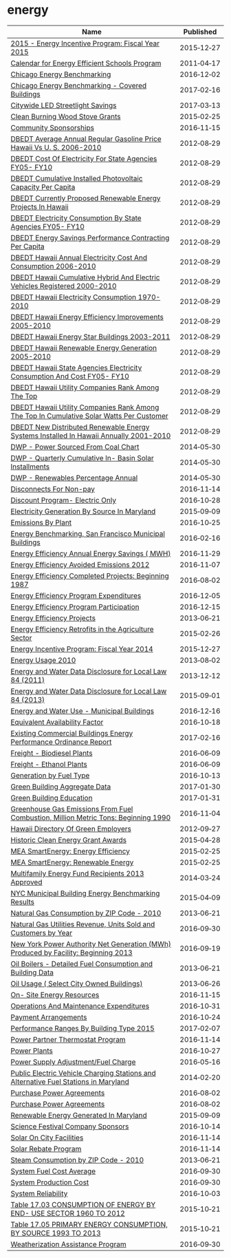 # energy

Name | Published
---- | ---------
[2015 - Energy Incentive Program: Fiscal Year 2015](../datasets/fadc-62ty.md) | 2015&#x2011;12&#x2011;27
[Calendar for Energy Efficient Schools Program](../datasets/p2jz-uvs7.md) | 2011&#x2011;04&#x2011;17
[Chicago Energy Benchmarking](../datasets/xq83-jr8c.md) | 2016&#x2011;12&#x2011;02
[Chicago Energy Benchmarking - Covered Buildings](../datasets/g5i5-yz37.md) | 2017&#x2011;02&#x2011;16
[Citywide LED Streetlight Savings](../datasets/i4ke-p6yq.md) | 2017&#x2011;03&#x2011;13
[Clean Burning Wood Stove Grants](../datasets/8aku-y93i.md) | 2015&#x2011;02&#x2011;25
[Community Sponsorships](../datasets/a3qx-jqyy.md) | 2016&#x2011;11&#x2011;15
[DBEDT Average Annual Regular Gasoline Price Hawaii Vs U. S. 2006-2010](../datasets/fsqf-xf57.md) | 2012&#x2011;08&#x2011;29
[DBEDT Cost Of Electricity For State Agencies FY05- FY10](../datasets/igkv-isiz.md) | 2012&#x2011;08&#x2011;29
[DBEDT Cumulative Installed Photovoltaic Capacity Per Capita](../datasets/t9ac-479g.md) | 2012&#x2011;08&#x2011;29
[DBEDT Currently Proposed Renewable Energy Projects In Hawaii](../datasets/b8it-cxyb.md) | 2012&#x2011;08&#x2011;29
[DBEDT Electricity Consumption By State Agencies FY05- FY10](../datasets/64np-vcjy.md) | 2012&#x2011;08&#x2011;29
[DBEDT Energy Savings Performance Contracting Per Capita](../datasets/vad7-tbnj.md) | 2012&#x2011;08&#x2011;29
[DBEDT Hawaii Annual Electricity Cost And Consumption 2006-2010](../datasets/dnwk-g44q.md) | 2012&#x2011;08&#x2011;29
[DBEDT Hawaii Cumulative Hybrid And Electric Vehicles Registered 2000-2010](../datasets/wget-66q5.md) | 2012&#x2011;08&#x2011;29
[DBEDT Hawaii Electricity Consumption 1970-2010](../datasets/qs2r-yxun.md) | 2012&#x2011;08&#x2011;29
[DBEDT Hawaii Energy Efficiency Improvements 2005-2010](../datasets/a7ub-k7sa.md) | 2012&#x2011;08&#x2011;29
[DBEDT Hawaii Energy Star Buildings 2003-2011](../datasets/vd5c-qe52.md) | 2012&#x2011;08&#x2011;29
[DBEDT Hawaii Renewable Energy Generation 2005-2010](../datasets/vvr4-p4an.md) | 2012&#x2011;08&#x2011;29
[DBEDT Hawaii State Agencies Electricity Consumption And Cost FY05- FY10](../datasets/bubj-tpbw.md) | 2012&#x2011;08&#x2011;29
[DBEDT Hawaii Utility Companies Rank Among The Top](../datasets/i2tt-ek6x.md) | 2012&#x2011;08&#x2011;29
[DBEDT Hawaii Utility Companies Rank Among The Top In Cumulative Solar Watts Per Customer](../datasets/kbgq-sdh2.md) | 2012&#x2011;08&#x2011;29
[DBEDT New Distributed Renewable Energy Systems Installed In Hawaii Annually 2001-2010](../datasets/mp64-qiad.md) | 2012&#x2011;08&#x2011;29
[DWP - Power Sourced From Coal Chart](../datasets/9hxb-dad7.md) | 2014&#x2011;05&#x2011;30
[DWP - Quarterly Cumulative In- Basin Solar Installments](../datasets/4g57-9wbx.md) | 2014&#x2011;05&#x2011;30
[DWP - Renewables Percentage Annual](../datasets/95j2-9tdv.md) | 2014&#x2011;05&#x2011;30
[Disconnects For Non-pay](../datasets/vqjt-678g.md) | 2016&#x2011;11&#x2011;14
[Discount Program- Electric Only](../datasets/53x2-di4n.md) | 2016&#x2011;10&#x2011;28
[Electricity Generation By Source In Maryland](../datasets/9x8y-nux4.md) | 2015&#x2011;09&#x2011;09
[Emissions By Plant](../datasets/ukf5-i76d.md) | 2016&#x2011;10&#x2011;25
[Energy Benchmarking, San Francisco Municipal Buildings](../datasets/eg8h-pgn3.md) | 2016&#x2011;02&#x2011;16
[Energy Efficiency Annual Energy Savings ( MWH)](../datasets/28vy-j5vt.md) | 2016&#x2011;11&#x2011;29
[Energy Efficiency Avoided Emissions 2012](../datasets/69ir-67ws.md) | 2016&#x2011;11&#x2011;07
[Energy Efficiency Completed Projects: Beginning 1987](../datasets/erjw-j2zx.md) | 2016&#x2011;08&#x2011;02
[Energy Efficiency Program Expenditures](../datasets/ep87-3zpp.md) | 2016&#x2011;12&#x2011;05
[Energy Efficiency Program Participation](../datasets/h47z-b72v.md) | 2016&#x2011;12&#x2011;15
[Energy Efficiency Projects](../datasets/h3qk-ybvt.md) | 2013&#x2011;06&#x2011;21
[Energy Efficiency Retrofits in the Agriculture Sector](../datasets/9fqr-i344.md) | 2015&#x2011;02&#x2011;26
[Energy Incentive Program: Fiscal Year 2014](../datasets/q2yz-qa8s.md) | 2015&#x2011;12&#x2011;27
[Energy Usage 2010](../datasets/8yq3-m6wp.md) | 2013&#x2011;08&#x2011;02
[Energy and Water Data Disclosure for Local Law 84 (2011)](../datasets/q39e-7gbs.md) | 2013&#x2011;12&#x2011;12
[Energy and Water Data Disclosure for Local Law 84 (2013)](../datasets/rgfe-8y2z.md) | 2015&#x2011;09&#x2011;01
[Energy and Water Use - Municipal Buildings](../datasets/8m62-bye6.md) | 2016&#x2011;12&#x2011;16
[Equivalent Availability Factor](../datasets/mpip-i8mq.md) | 2016&#x2011;10&#x2011;18
[Existing Commercial Buildings Energy Performance Ordinance Report](../datasets/j2j3-acqj.md) | 2017&#x2011;02&#x2011;16
[Freight - Biodiesel Plants](../datasets/rx6n-da6a.md) | 2016&#x2011;06&#x2011;09
[Freight - Ethanol Plants](../datasets/jy2j-p83k.md) | 2016&#x2011;06&#x2011;09
[Generation by Fuel Type](../datasets/ss6t-rumq.md) | 2016&#x2011;10&#x2011;13
[Green Building Aggregate Data](../datasets/dpvb-c5fy.md) | 2017&#x2011;01&#x2011;30
[Green Building Education](../datasets/gzz4-cedg.md) | 2017&#x2011;01&#x2011;31
[Greenhouse Gas Emissions From Fuel Combustion, Million Metric Tons: Beginning 1990](../datasets/djfn-trk4.md) | 2016&#x2011;11&#x2011;04
[Hawaii Directory Of Green Employers](../datasets/mq86-5ta6.md) | 2012&#x2011;09&#x2011;27
[Historic Clean Energy Grant Awards](../datasets/4jem-ugpy.md) | 2015&#x2011;04&#x2011;28
[MEA SmartEnergy: Energy Efficiency](../datasets/26ni-9b4w.md) | 2015&#x2011;02&#x2011;25
[MEA SmartEnergy: Renewable Energy](../datasets/4ubg-d5ir.md) | 2015&#x2011;02&#x2011;25
[Multifamily Energy Fund Recipients 2013 Approved](../datasets/yjxi-zyut.md) | 2014&#x2011;03&#x2011;24
[NYC Municipal Building Energy Benchmarking Results](../datasets/vvj6-d5qx.md) | 2015&#x2011;04&#x2011;09
[Natural Gas Consumption by ZIP Code - 2010](../datasets/uedp-fegm.md) | 2013&#x2011;06&#x2011;21
[Natural Gas Utilities Revenue, Units Sold and Customers by Year](../datasets/4zs6-cs59.md) | 2016&#x2011;09&#x2011;30
[New York Power Authority Net Generation (MWh) Produced by Facility: Beginning 2013](../datasets/isux-jnrn.md) | 2016&#x2011;09&#x2011;19
[Oil Boilers - Detailed Fuel Consumption and Building Data](../datasets/jfzu-yy6n.md) | 2013&#x2011;06&#x2011;21
[Oil Usage ( Select City Owned Buildings)](../datasets/whux-iuiu.md) | 2013&#x2011;06&#x2011;26
[On- Site Energy Resources](../datasets/ktsk-a3bg.md) | 2016&#x2011;11&#x2011;15
[Operations And Maintenance Expenditures](../datasets/q3b3-ezki.md) | 2016&#x2011;10&#x2011;31
[Payment Arrangements](../datasets/qhxa-cink.md) | 2016&#x2011;10&#x2011;24
[Performance Ranges By Building Type 2015](../datasets/pqdh-4i9k.md) | 2017&#x2011;02&#x2011;07
[Power Partner Thermostat Program](../datasets/7jgb-hbdr.md) | 2016&#x2011;11&#x2011;14
[Power Plants](../datasets/rrvf-v5xe.md) | 2016&#x2011;10&#x2011;27
[Power Supply Adjustment/Fuel Charge](../datasets/e7fj-wxvd.md) | 2016&#x2011;05&#x2011;16
[Public Electric Vehicle Charging Stations and Alternative Fuel Stations in Maryland](../datasets/843n-d2np.md) | 2014&#x2011;02&#x2011;20
[Purchase Power Agreements](../datasets/jttf-iwhx.md) | 2016&#x2011;08&#x2011;02
[Purchase Power Agreements](../datasets/jttf-iwhx.md) | 2016&#x2011;08&#x2011;02
[Renewable Energy Generated In Maryland](../datasets/79zg-5xwz.md) | 2015&#x2011;09&#x2011;09
[Science Festival Company Sponsors](../datasets/3p9m-wp4t.md) | 2016&#x2011;10&#x2011;14
[Solar On City Facilities](../datasets/3kyh-ggqg.md) | 2016&#x2011;11&#x2011;14
[Solar Rebate Program](../datasets/9daw-gnsy.md) | 2016&#x2011;11&#x2011;14
[Steam Consumption by ZIP Code - 2010](../datasets/2pmt-skyq.md) | 2013&#x2011;06&#x2011;21
[System Fuel Cost Average](../datasets/6yrz-de8g.md) | 2016&#x2011;09&#x2011;30
[System Production Cost](../datasets/d683-uqui.md) | 2016&#x2011;09&#x2011;30
[System Reliability](../datasets/ddh8-gyev.md) | 2016&#x2011;10&#x2011;03
[Table 17.03 CONSUMPTION OF ENERGY BY END- USE SECTOR 1960 TO 2012](../datasets/usfi-mive.md) | 2015&#x2011;10&#x2011;21
[Table 17.05 PRIMARY ENERGY CONSUMPTION, BY SOURCE 1993 TO 2013](../datasets/7rq6-y7pf.md) | 2015&#x2011;10&#x2011;21
[Weatherization Assistance Program](../datasets/fnns-rqqh.md) | 2016&#x2011;09&#x2011;30

